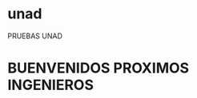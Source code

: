 # unad
PRUEBAS UNAD
  
<!DOCTYPE>
<html>
<head>
<meta http-equiv="Content-Type" content="text/html; charset=utf-8" />
<title>Index</title>
</head>

<body>
<h1> BUENVENIDOS PROXIMOS INGENIEROS </h1>

</body>
</html>
